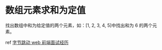 # 数组元素求和为定值

找出数组中和为给定值的两个元素，如：[1, 2, 3, 4, 5]中找出和为 6 的两个元素。

ref [字节跳动 web 前端面试经历](https://juejin.im/post/5c6e9203518825627d372b06#heading-2)
